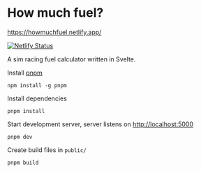 # How much fuel?

<https://howmuchfuel.netlify.app/>

[![Netlify Status](https://api.netlify.com/api/v1/badges/a23eba0a-fbf3-43f7-ad21-895b6d32de84/deploy-status)](https://app.netlify.com/sites/howmuchfuel/deploys)

A sim racing fuel calculator written in Svelte.

Install [pnpm](https://pnpm.io/)

    npm install -g pnpm

Install dependencies

    pnpm install

Start development server, server listens on <http://localhost:5000>

    pnpm dev

Create build files in `public/`

    pnpm build
